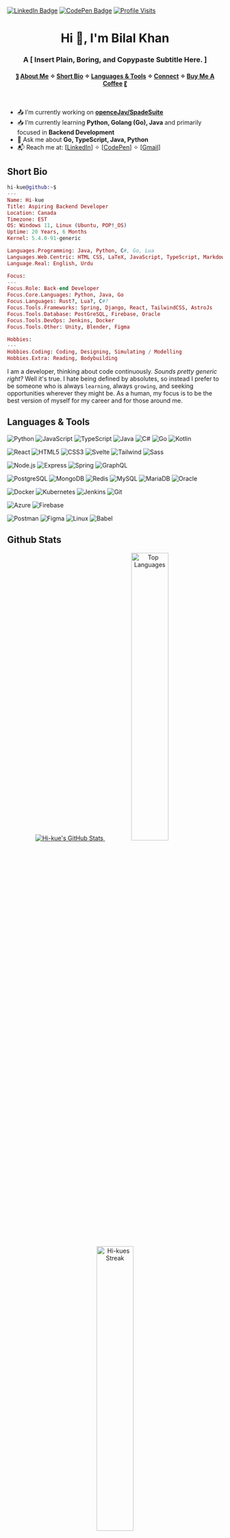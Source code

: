[![LinkedIn Badge](https://img.shields.io/badge/LinkedIn-Profile-informational?style=flat&logo=linkedin&logoColor=white&color=0D76A8)](https://www.linkedin.com/in/hikue/)
[![CodePen Badge](https://img.shields.io/badge/CodePen-Profile-informational?style=flat&logo=codepen&logoColor=white&color=0D76A8)](https://codepen.io/Hi-kue)
[![Profile Visits](https://visitcount.itsvg.in/api?id=Hi-kue&label=Profile%20Views&icon=9&pretty=true)](https://visitcount.itsvg.in)

<link rel="stylesheet" type='text/css' href="https://cdn.jsdelivr.net/gh/devicons/devicon@latest/devicon.min.css"/>

<h1 align="center">Hi 👋, I'm Bilal Khan</h1>
<h3 align="center">A [ Insert Plain, Boring, and Copypaste Subtitle Here. ]</h3>
<h4 align="center">
 〗 
  <a href="#about-me">About Me</a> ✧
  <a href="#short-bio">Short Bio</a> ✧
  <a href="#languages--tools">Languages & Tools</a> ✧
  <a href="#connect-with-me">Connect</a> ✧
  <a href="#buy-me-a-coffee">Buy Me A Coffee</a>
〖
</h4>
<br>


<!--- ABOUT ME SECTION --->
- 📤 I’m currently working on **[openceJav/SpadeSuite]()**
- 📥 I’m currently learning **Python, Golang (Go), Java** and primarily focused in **Backend Development**
- 📝 Ask me about **Go, TypeScript, Java, Python**
- 📬 Reach me at: [[LinkedIn](https://www.linkedin.com/in/hikue/)] ✧ [[CodePen](https://codepen.io/Hi-kue)] ✧ [[Gmail](mailto:hikue.primary@gmail.com)]


<!--- REVAMPED ABOUT ME (LINUX STYLE) --->
## Short Bio

```elixir
hi-kue@github:~$
---
Name: Hi-kue
Title: Aspiring Backend Developer
Location: Canada
Timezone: EST
OS: Windows 11, Linux (Ubuntu, POP!_OS)
Uptime: 20 Years, 6 Months
Kernel: 5.4.0-91-generic

Languages.Programming: Java, Python, C#, Go, Lua
Languages.Web.Centric: HTML CSS, LaTeX, JavaScript, TypeScript, Markdown
Language.Real: English, Urdu

Focus:
---
Focus.Role: Back-end Developer
Focus.Core.Languages: Python, Java, Go
Focus.Languages: Rust?, Lua?, C#?
Focus.Tools.Frameworks: Spring, Django, React, TailwindCSS, AstroJs
Focus.Tools.Database: PostGreSQL, Firebase, Oracle
Focus.Tools.DevOps: Jenkins, Docker
Focus.Tools.Other: Unity, Blender, Figma

Hobbies:
---
Hobbies.Coding: Coding, Designing, Simulating / Modelling
Hobbies.Extra: Reading, Bodybuilding
```

I am a developer, thinking about code continuously. *Sounds pretty generic right?* Well it's true. I hate being defined by absolutes, so instead I prefer to be someone who is always `learning`, always `growing`, and seeking opportunities wherever they might be. As a human, my focus is to be the best version of myself for my career and for those around me.

## Languages & Tools

<!-- Languages -->
![Python](https://img.shields.io/badge/Python-FFD43B?style=plastic&logo=python&logoColor=306998&logoWidth=25)
![JavaScript](https://img.shields.io/badge/JavaScript-323330?style=plastic&logo=javascript&logoColor=F0DB4F&logoWidth=25)
![TypeScript](https://img.shields.io/badge/TypeScript-007ACC?style=plastic&logo=typescript&logoColor=white&logoWidth=25)
![Java](https://img.shields.io/badge/Java-ED8B00?style=plastic&logo=openjdk&logoColor=white&logoWidth=25)
![C#](https://img.shields.io/badge/C%23-239120?style=plastic&logo=csharp&logoColor=white&logoWidth=25)
![Go](https://img.shields.io/badge/Go-00ADD8?style=plastic&logo=go&logoColor=white&logoWidth=25)
![Kotlin](https://img.shields.io/badge/Kotlin-7F52FF?style=plastic&logo=kotlin&logoColor=white&logoWidth=25)

<!-- Frontend -->
![React](https://img.shields.io/badge/React-20232A?style=plastic&logo=react&logoColor=61DAFB&logoWidth=25)
![HTML5](https://img.shields.io/badge/HTML5-E34F26?style=plastic&logo=html5&logoColor=white&logoWidth=25)
![CSS3](https://img.shields.io/badge/CSS3-1572B6?style=plastic&logo=css3&logoColor=white&logoWidth=25)
![Svelte](https://img.shields.io/badge/Svelte-FF3E00?style=plastic&logo=svelte&logoColor=white&logoWidth=25)
![Tailwind](https://img.shields.io/badge/Tailwind-38B2AC?style=plastic&logo=tailwind-css&logoColor=white&logoWidth=25)
![Sass](https://img.shields.io/badge/Sass-CC6699?style=plastic&logo=sass&logoColor=white&logoWidth=25)

<!-- Backend & Databases -->
![Node.js](https://img.shields.io/badge/Node.js-339933?style=plastic&logo=node.js&logoColor=white&&logoWidth=25)
![Express](https://img.shields.io/badge/Express-000000?style=plastic&logo=express&logoColor=white&&logoWidth=25)
![Spring](https://img.shields.io/badge/Spring-6DB33F?style=plastic&logo=spring&logoColor=white&logoWidth=25)
![GraphQL](https://img.shields.io/badge/GraphQL-E10098?style=plastic&logo=graphql&logoColor=white&logoWidth=25)

<!-- Databases -->
![PostgreSQL](https://img.shields.io/badge/PostgreSQL-316192?style=plastic&logo=postgresql&logoColor=white&logoWidth=25)
![MongoDB](https://img.shields.io/badge/MongoDB-4EA94B?style=plastic&logo=mongodb&logoColor=white&logoWidth=25)
![Redis](https://img.shields.io/badge/Redis-DC382D?style=plastic&logo=redis&logoColor=white&logoWidth=25)
![MySQL](https://img.shields.io/badge/MySQL-005C84?style=plastic&logo=mysql&logoColor=white&logoWidth=25)
![MariaDB](https://img.shields.io/badge/MariaDB-003545?style=plastic&logo=mariadb&logoColor=white&logoWidth=25)
![Oracle](https://img.shields.io/badge/Oracle-F80000?style=plastic&logo=oracle&logoColor=white&logoWidth=25)

<!-- DevOps & Tools -->
![Docker](https://img.shields.io/badge/Docker-2496ED?style=plastic&logo=docker&logoColor=white&logoWidth=25)
![Kubernetes](https://img.shields.io/badge/Kubernetes-326CE5?style=plastic&logo=kubernetes&logoColor=white&logoWidth=25)
![Jenkins](https://img.shields.io/badge/Jenkins-D24939?style=plastic&logo=jenkins&logoColor=white&logoWidth=25)
![Git](https://img.shields.io/badge/Git-F05032?style=plastic&logo=git&logoColor=white&logoWidth=25)

<!-- Cloud -->
![Azure](https://img.shields.io/badge/Azure-0089D6?style=plastic&logo=microsoftazure&logoColor=white&logoWidth=25)
![Firebase](https://img.shields.io/badge/Firebase-FFCA28?style=plastic&logo=firebase&logoColor=black&logoWidth=25)

<!-- Tools & Frameworks -->
![Postman](https://img.shields.io/badge/Postman-FF6C37?style=plastic&logo=postman&logoColor=white&logoWidth=25)
![Figma](https://img.shields.io/badge/Figma-F24E1E?style=plastic&logo=figma&logoColor=white&logoWidth=25)
![Linux](https://img.shields.io/badge/Linux-FCC624?style=plastic&logo=linux&logoColor=black&logoWidth=25)
![Babel](https://img.shields.io/badge/Babel-F9DC3B?style=plastic&logo=babel&logoColor=black&logoWidth=25)

## Github Stats

<div align="center">
  <a href="https://github.com/anuraghazra/github-readme-stats">
    <img src="https://github-readme-stats.vercel.app/api?username=Hi-kue&theme=gruvbox&show_icons=true&hide_border=true&count_private=true" alt="Hi-kue's GitHub Stats"/>
  </a>
 <a href="https://github.com/anuraghazra/github-readme-stats">
    <img src="https://github-readme-stats.vercel.app/api/top-langs/?username=Hi-kue&theme=gruvbox&show_icons=true&hide_border=true&layout=compact" alt="Top Languages" style="width:41.5%"/>
 </a>
 <a href="https://github.com/anuraghazra/github-readme-stats">
   
 </a>
 <a href="https://github.com/anuraghazra/github-readme-stats">
    <img src="https://github-readme-streak-stats.herokuapp.com/?user=Hi-kue&theme=gruvbox&hide_border=true" alt="Hi-kues Streak" style="width:41.25%"/>
 </a>
</div>

## Connect with me

<p align="left">
<!-- Connect: LinkedIn --->
  <a href="https://linkedin.com/in/hikue" target="blank"><img align="center" src="https://raw.githubusercontent.com/rahuldkjain/github-profile-readme-generator/master/src/images/icons/Social/linked-in-alt.svg" alt="hikue" height="50" width="50" />&nbsp;</a>
  <!-- Connect: Dribble --->
  <a href="https://dribbble.com/hikue" target="blank"><img align="center" src="https://raw.githubusercontent.com/rahuldkjain/github-profile-readme-generator/master/src/images/icons/Social/dribbble.svg" alt="hikue" height="50" width="50" />&nbsp;</a>
</p>

## Buy Me A Coffee
<p>
  <a href="https://www.buymeacoffee.com/lofiaudit"> <img align="left" src="https://cdn.buymeacoffee.com/buttons/v2/default-yellow.png" height="50" width="210" alt="lofiaudit" /></a>
</p>

![](https://hit.yhype.me/github/profile?user_id=93727204)
